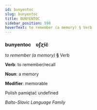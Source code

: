 ```yaml
---
id: bunyentoc
slug: bunyentoc
title: BUNYENTOC
sidebar_position: 598
hoverText: to remember (a memory) § Verb
---
```


### bunyentoc&emsp;<span kind="abugida">ʋ̃ʃɀ̃ɿc̄</span>

*to remember (a memory)* **§** Verb

**Verb**: to remember/recall

**Noun**: a memory

**Modifier**: memorable

Polish pamiętać undefined

*Balto-Slavic Language Family*